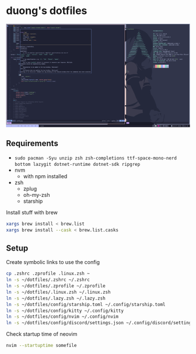 # duong's dotfiles

![Screenshot of a comment on a GitHub issue showing an image, added in the Markdown, of an Octocat smiling and raising a tentacle.](/screenshot.png)

## Requirements

- `sudo pacman -Syu unzip zsh zsh-completions ttf-space-mono-nerd bottom lazygit dotnet-runtime dotnet-sdk ripgrep`
- nvm
  - with npm installed
- zsh
  - zplug
  - oh-my-zsh
  - starship

Install stuff with brew
```bash
xargs brew install < brew.list
xargs brew install --cask < brew.list.casks
```

## Setup

Create symbolic links to use the config

```bash
cp .zshrc .zprofile .linux.zsh ~
ln -s ~/dotfiles/.zshrc ~/.zshrc
ln -s ~/dotfiles/.zprofile ~/.zprofile
ln -s ~/dotfiles/.linux.zsh ~/.linux.zsh
ln -s ~/dotfiles/.lazy.zsh ~/.lazy.zsh
ln -s ~/dotfiles/config/starship.toml ~/.config/starship.toml
ln -s ~/dotfiles/config/kitty ~/.config/kitty
ln -s ~/dotfiles/config/nvim ~/.config/nvim
ln -s ~/dotfiles/config/discord/settings.json ~/.config/discord/settings.json
```

Check startup time of neovim

```bash
nvim --startuptime somefile
```
